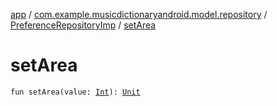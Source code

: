 [app](../../index.md) / [com.example.musicdictionaryandroid.model.repository](../index.md) / [PreferenceRepositoryImp](index.md) / [setArea](./set-area.md)

# setArea

`fun setArea(value: `[`Int`](https://kotlinlang.org/api/latest/jvm/stdlib/kotlin/-int/index.html)`): `[`Unit`](https://kotlinlang.org/api/latest/jvm/stdlib/kotlin/-unit/index.html)